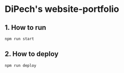 # DiPech's website-portfolio

## 1. How to run

```
npm run start
```

## 2. How to deploy

```
npm run deploy
```